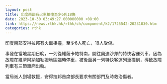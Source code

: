 ```yaml
---
layout: post
title: 印度南部有火車相撞至少6死18傷
date: 2023-10-30 03:49:27.000000000 +08:00
link: https://news.rthk.hk/rthk/ch/component/k2/1725542-20231030.htm
categories: rthk
---
```


印度南部安得拉邦有火車相撞，至少6人死亡，18人受傷。

事發在當地星期日晚，一列從維薩卡帕特南，開往奧迪沙邦的特快客運列車，因為故障在維濟阿納加勒姆地區臨時停車，被後面另一列特快客運列車撞到，導致故障列車有三節車廂出軌。

當局派人到場救援，安得拉邦首席部長要求有關部門及時救治傷者。
